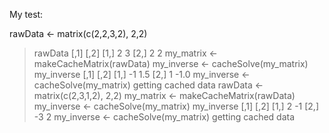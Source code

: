My test:

rawData <- matrix(c(2,2,3,2), 2,2)
> rawData
     [,1] [,2]
[1,]    2    3
[2,]    2    2
> my_matrix <- makeCacheMatrix(rawData)
> my_inverse <- cacheSolve(my_matrix)
> my_inverse
     [,1] [,2]
[1,]   -1  1.5
[2,]    1 -1.0
> my_inverse <- cacheSolve(my_matrix)
getting cached data
> rawData <- matrix(c(2,3,1,2), 2,2)
> my_matrix <- makeCacheMatrix(rawData)
> my_inverse <- cacheSolve(my_matrix)
> my_inverse
     [,1] [,2]
[1,]    2   -1
[2,]   -3    2
> my_inverse <- cacheSolve(my_matrix)
getting cached data
